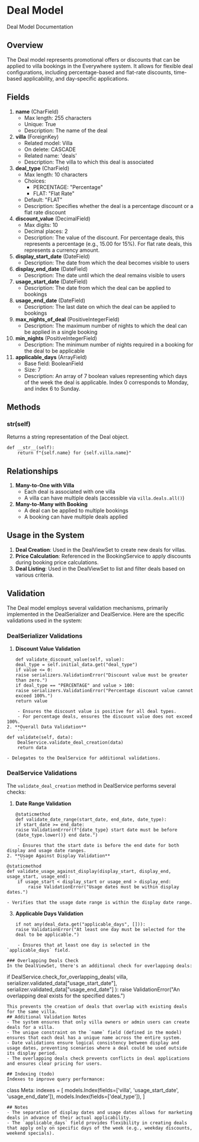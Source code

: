 # Deal Model

Deal Model Documentation

## Overview

The Deal model represents promotional offers or discounts that can be applied to villa bookings in the Everywhere system. It allows for flexible deal configurations, including percentage-based and flat-rate discounts, time-based applicability, and day-specific applications.

## Fields

1. **name** (CharField)
   - Max length: 255 characters
   - Unique: True
   - Description: The name of the deal
2. **villa** (ForeignKey)
   - Related model: Villa
   - On delete: CASCADE
   - Related name: 'deals'
   - Description: The villa to which this deal is associated
3. **deal_type** (CharField)
   - Max length: 10 characters
   - Choices:
     - PERCENTAGE: "Percentage"
     - FLAT: "Flat Rate"
   - Default: "FLAT"
   - Description: Specifies whether the deal is a percentage discount or a flat rate discount
4. **discount_value** (DecimalField)
   - Max digits: 10
   - Decimal places: 2
   - Description: The value of the discount. For percentage deals, this represents a percentage (e.g., 15.00 for 15%). For flat rate deals, this represents a currency amount.
5. **display_start_date** (DateField)
   - Description: The date from which the deal becomes visible to users
6. **display_end_date** (DateField)
   - Description: The date until which the deal remains visible to users
7. **usage_start_date** (DateField)
   - Description: The date from which the deal can be applied to bookings
8. **usage_end_date** (DateField)
   - Description: The last date on which the deal can be applied to bookings
9. **max_nights_of_deal** (PositiveIntegerField)
   - Description: The maximum number of nights to which the deal can be applied in a single booking
10. **min_nights** (PositiveIntegerField)
    - Description: The minimum number of nights required in a booking for the deal to be applicable
11. **applicable_days** (ArrayField)
    - Base field: BooleanField
    - Size: 7
    - Description: An array of 7 boolean values representing which days of the week the deal is applicable. Index 0 corresponds to Monday, and index 6 to Sunday.

## Methods

### str(self)

Returns a string representation of the Deal object.

```
def __str__(self):
    return f"{self.name} for {self.villa.name}"

```

## Relationships

1. **Many-to-One with Villa**
   - Each deal is associated with one villa
   - A villa can have multiple deals (accessible via `villa.deals.all()`)
2. **Many-to-Many with Booking**
   - A deal can be applied to multiple bookings
   - A booking can have multiple deals applied

## Usage in the System

1. **Deal Creation**: Used in the DealViewSet to create new deals for villas.
2. **Price Calculation**: Referenced in the BookingService to apply discounts during booking price calculations.
3. **Deal Listing**: Used in the DealViewSet to list and filter deals based on various criteria.

## Validation

The Deal model employs several validation mechanisms, primarily implemented in the DealSerializer and DealService. Here are the specific validations used in the system:

### DealSerializer Validations

1. **Discount Value Validation**  
    ```
   def validate_discount_value(self, value):
   deal_type = self.initial_data.get("deal_type")
   if value <= 0:
   raise serializers.ValidationError("Discount value must be greater than zero.")
   if deal_type == "PERCENTAGE" and value > 100:
   raise serializers.ValidationError("Percentage discount value cannot exceed 100%.")
   return value

````
    - Ensures the discount value is positive for all deal types.
    - For percentage deals, ensures the discount value does not exceed 100%.
2. **Overall Data Validation**
    ```
def validate(self, data):
    DealService.validate_deal_creation(data)
    return data

````

    - Delegates to the DealService for additional validations.

### DealService Validations

The `validate_deal_creation` method in DealService performs several checks:

1. **Date Range Validation**  
    ```
   @staticmethod
   def validate_date_range(start_date, end_date, date_type):
   if start_date >= end_date:
   raise ValidationError(f"{date_type} start date must be before {date_type.lower()} end date.")

````
    - Ensures that the start date is before the end date for both display and usage date ranges.
2. **Usage Against Display Validation**
    ```
@staticmethod
def validate_usage_against_display(display_start, display_end, usage_start, usage_end):
    if usage_start < display_start or usage_end > display_end:
        raise ValidationError("Usage dates must be within display dates.")

````

    - Verifies that the usage date range is within the display date range.

3. **Applicable Days Validation**  
    ```
   if not any(deal_data.get("applicable_days", [])):
   raise ValidationError("At least one day must be selected for the deal to be applicable.")

```
    - Ensures that at least one day is selected in the `applicable_days` field.

### Overlapping Deals Check
In the DealViewSet, there's an additional check for overlapping deals:
```

if DealService.check_for_overlapping_deals(
villa,
serializer.validated_data["usage_start_date"],
serializer.validated_data["usage_end_date"]
):
raise ValidationError("An overlapping deal exists for the specified dates.")

```
This prevents the creation of deals that overlap with existing deals for the same villa.
## Additional Validation Notes
- The system ensures that only villa owners or admin users can create deals for a villa.
- The unique constraint on the `name` field (defined in the model) ensures that each deal has a unique name across the entire system.
- Date validations ensure logical consistency between display and usage dates, preventing scenarios where a deal could be used outside its display period.
- The overlapping deals check prevents conflicts in deal applications and ensures clear pricing for users.

## Indexing (todo)
Indexes to improve query performance:
```

class Meta:
indexes = [
models.Index(fields=['villa', 'usage_start_date', 'usage_end_date']),
models.Index(fields=['deal_type']),
]

```
## Notes
- The separation of display dates and usage dates allows for marketing deals in advance of their actual applicability.
- The `applicable_days` field provides flexibility in creating deals that apply only on specific days of the week (e.g., weekday discounts, weekend specials).
```
